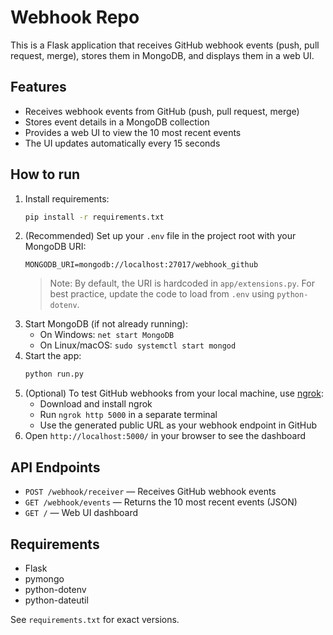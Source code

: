 
# Webhook Repo


This is a Flask application that receives GitHub webhook events (push, pull request, merge), stores them in MongoDB, and displays them in a web UI.


## Features
- Receives webhook events from GitHub (push, pull request, merge)
- Stores event details in a MongoDB collection
- Provides a web UI to view the 10 most recent events
- The UI updates automatically every 15 seconds



## How to run
1. Install requirements:
   ```sh
   pip install -r requirements.txt
   ```
2. (Recommended) Set up your `.env` file in the project root with your MongoDB URI:
   ```env
   MONGODB_URI=mongodb://localhost:27017/webhook_github
   ```
   > Note: By default, the URI is hardcoded in `app/extensions.py`. For best practice, update the code to load from `.env` using `python-dotenv`.
3. Start MongoDB (if not already running):
   - On Windows: `net start MongoDB`
   - On Linux/macOS: `sudo systemctl start mongod`
4. Start the app:
   ```sh
   python run.py
   ```
5. (Optional) To test GitHub webhooks from your local machine, use [ngrok](https://ngrok.com/):
   - Download and install ngrok
   - Run `ngrok http 5000` in a separate terminal
   - Use the generated public URL as your webhook endpoint in GitHub
6. Open `http://localhost:5000/` in your browser to see the dashboard


## API Endpoints

- `POST /webhook/receiver` — Receives GitHub webhook events
- `GET /webhook/events` — Returns the 10 most recent events (JSON)
- `GET /` — Web UI dashboard

## Requirements

- Flask
- pymongo
- python-dotenv
- python-dateutil

See `requirements.txt` for exact versions.





